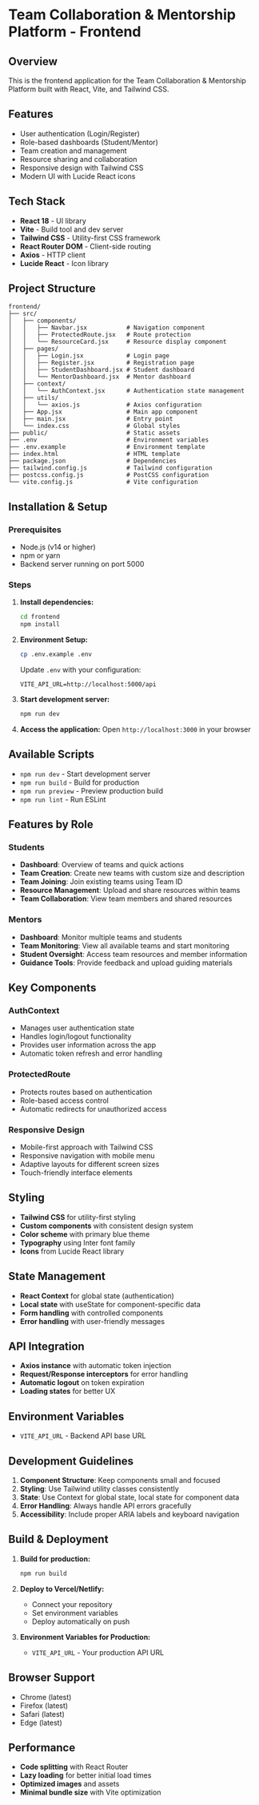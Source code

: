 # Team Collaboration & Mentorship Platform - Frontend

## Overview
This is the frontend application for the Team Collaboration & Mentorship Platform built with React, Vite, and Tailwind CSS.

## Features
- User authentication (Login/Register)
- Role-based dashboards (Student/Mentor)
- Team creation and management
- Resource sharing and collaboration
- Responsive design with Tailwind CSS
- Modern UI with Lucide React icons

## Tech Stack
- **React 18** - UI library
- **Vite** - Build tool and dev server
- **Tailwind CSS** - Utility-first CSS framework
- **React Router DOM** - Client-side routing
- **Axios** - HTTP client
- **Lucide React** - Icon library

## Project Structure
```
frontend/
├── src/
│   ├── components/
│   │   ├── Navbar.jsx           # Navigation component
│   │   ├── ProtectedRoute.jsx   # Route protection
│   │   └── ResourceCard.jsx     # Resource display component
│   ├── pages/
│   │   ├── Login.jsx            # Login page
│   │   ├── Register.jsx         # Registration page
│   │   ├── StudentDashboard.jsx # Student dashboard
│   │   └── MentorDashboard.jsx  # Mentor dashboard
│   ├── context/
│   │   └── AuthContext.jsx      # Authentication state management
│   ├── utils/
│   │   └── axios.js             # Axios configuration
│   ├── App.jsx                  # Main app component
│   ├── main.jsx                 # Entry point
│   └── index.css                # Global styles
├── public/                      # Static assets
├── .env                         # Environment variables
├── .env.example                 # Environment template
├── index.html                   # HTML template
├── package.json                 # Dependencies
├── tailwind.config.js           # Tailwind configuration
├── postcss.config.js            # PostCSS configuration
└── vite.config.js               # Vite configuration
```

## Installation & Setup

### Prerequisites
- Node.js (v14 or higher)
- npm or yarn
- Backend server running on port 5000

### Steps
1. **Install dependencies:**
   ```bash
   cd frontend
   npm install
   ```

2. **Environment Setup:**
   ```bash
   cp .env.example .env
   ```
   
   Update `.env` with your configuration:
   ```
   VITE_API_URL=http://localhost:5000/api
   ```

3. **Start development server:**
   ```bash
   npm run dev
   ```

4. **Access the application:**
   Open `http://localhost:3000` in your browser

## Available Scripts
- `npm run dev` - Start development server
- `npm run build` - Build for production
- `npm run preview` - Preview production build
- `npm run lint` - Run ESLint

## Features by Role

### Students
- **Dashboard**: Overview of teams and quick actions
- **Team Creation**: Create new teams with custom size and description
- **Team Joining**: Join existing teams using Team ID
- **Resource Management**: Upload and share resources within teams
- **Team Collaboration**: View team members and shared resources

### Mentors
- **Dashboard**: Monitor multiple teams and students
- **Team Monitoring**: View all available teams and start monitoring
- **Student Oversight**: Access team resources and member information
- **Guidance Tools**: Provide feedback and upload guiding materials

## Key Components

### AuthContext
- Manages user authentication state
- Handles login/logout functionality
- Provides user information across the app
- Automatic token refresh and error handling

### ProtectedRoute
- Protects routes based on authentication
- Role-based access control
- Automatic redirects for unauthorized access

### Responsive Design
- Mobile-first approach with Tailwind CSS
- Responsive navigation with mobile menu
- Adaptive layouts for different screen sizes
- Touch-friendly interface elements

## Styling
- **Tailwind CSS** for utility-first styling
- **Custom components** with consistent design system
- **Color scheme** with primary blue theme
- **Typography** using Inter font family
- **Icons** from Lucide React library

## State Management
- **React Context** for global state (authentication)
- **Local state** with useState for component-specific data
- **Form handling** with controlled components
- **Error handling** with user-friendly messages

## API Integration
- **Axios instance** with automatic token injection
- **Request/Response interceptors** for error handling
- **Automatic logout** on token expiration
- **Loading states** for better UX

## Environment Variables
- `VITE_API_URL` - Backend API base URL

## Development Guidelines
1. **Component Structure**: Keep components small and focused
2. **Styling**: Use Tailwind utility classes consistently
3. **State**: Use Context for global state, local state for component data
4. **Error Handling**: Always handle API errors gracefully
5. **Accessibility**: Include proper ARIA labels and keyboard navigation

## Build & Deployment
1. **Build for production:**
   ```bash
   npm run build
   ```

2. **Deploy to Vercel/Netlify:**
   - Connect your repository
   - Set environment variables
   - Deploy automatically on push

3. **Environment Variables for Production:**
   - `VITE_API_URL` - Your production API URL

## Browser Support
- Chrome (latest)
- Firefox (latest)
- Safari (latest)
- Edge (latest)

## Performance
- **Code splitting** with React Router
- **Lazy loading** for better initial load times
- **Optimized images** and assets
- **Minimal bundle size** with Vite optimization
